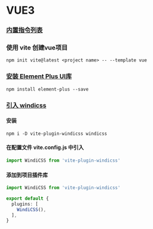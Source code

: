 # VUE3

### [内置指令列表](https://cn.vuejs.org/api/built-in-directives.html)

### 

### 使用 vite 创建vue项目
```shell
npm init vite@latest <project name> -- --template vue
```

### [安装 Element Plus UI库](https://s-test.belle.cn/zh-CN/guide/design.html)
```shell
npm install element-plus --save
```


### [引入 windicss](https://windicss.org/integrations/vite.html)

#### 安装
```shell
npm i -D vite-plugin-windicss windicss
```

#### 在配置文件 vite.config.js 中引入
```typescript
import WindiCSS from 'vite-plugin-windicss'
```

#### 添加到项目插件库
```typescript
import WindiCSS from 'vite-plugin-windicss'

export default {
  plugins: [
    WindiCSS(),
  ],
}
```